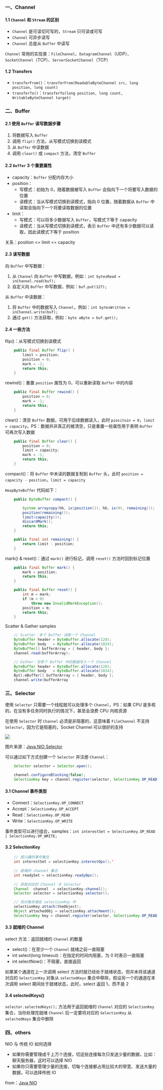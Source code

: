 ### 一、Channel

#### 1.1 `Channel` 和 `Stream` 的区别

 - `Channel` 是可读切可写的，`Stream` 只可读或可写
 - `Channel` 可异步读写
 - `Channel` 总是从 `Buffer` 中读写

`Channel` 常用的实现类：`FileChannel`、`DatagramChannel`（UDP）、`SocketChannel`（TCP）、`ServerSocketChannel`（TCP）

#### 1.2 Transfers

 - `transferFrom()`：`transferFrom(ReadableByteChannel src, long position, long count)`
 - `transferTo()`：`transferTo(long position, long count, WritableByteChannel target)`

### 二、Buffer

#### 2.1 使用 `Buffer` 读写数据步骤

 1. 将数据写入 `Buffer`
 2. 调用 `flip()` 方法，从写模式切换到读模式
 3. 从 `Buffer` 中读数据
 4. 调用 `clear()` 或 `compact` 方法，清空 `Buffer`

#### 2.2 `Buffer` 3 个重要属性

 - capacity：`Buffer` 分配内存大小
 - position：
    - 写模式：初始为 0，随着数据被写入 `Buffer` 会指向下一个将要写入数据的位置
    - 读模式：当从写模式切换到读模式，指向 0 位置，随着数据从 `Buffer` 中读取会指向下一个将要读取数据的位置
 - limit：
    - 写模式：可以将多少数据写入 `Buffer`，写模式下等于 capacity
    - 读模式：当从写模式切换到读模式，表示 `Buffer` 中还有多少数据可以读取，因此读模式下等于 position

关系：position <= limit <= capacity

#### 2.3 读写数据

向 `Buffer` 中写数据：

 1. 从 `Channel` 向 `Buffer` 中写数据，例如：`int bytesRead = inChannel.read(buf);`
 2. 自定义向 `Buffer` 中写数据，例如：`buf.put(127);`
 
从 `Buffer` 中读数据：
 1. 将 `Buffer` 中的数据写入 `Channel`，例如：`int bytesWritten = inChannel.write(buf);`
 2. 通过 `get()` 方法获取，例如：`byte aByte = buf.get(); `
 
#### 2.4 一些方法

flip()：从写模式切换到读模式

``` java
    public final Buffer flip() {
        limit = position;
        position = 0;
        mark = -1;
        return this;
    }
```

rewind()：重置 `position` 属性为 0，可以重新读取 `Buffer` 中的内容
 
``` java
    public final Buffer rewind() {
        position = 0;
        mark = -1;
        return this;
    }
```

clear()：清空 `Buffer` 数据，可用于后续数据读入，此时 `piositoin = 0`，`limit = capacity`，PS：数据并非真正的被清空，只是重置一些属性用于表明 `Buffer` 可再次写入数据

``` java
    public final Buffer clear() {
        position = 0;
        limit = capacity;
        mark = -1;
        return this;
    }
```

compact()：将 `Buffer` 中未读的数据复制到 `Buffer` 头，此时 `position = capacity - position`，`limit = capacity`

`HeapByteBuffer` 代码如下：

``` java
    public ByteBuffer compact() {

        System.arraycopy(hb, ix(position()), hb, ix(0), remaining());
        position(remaining());
        limit(capacity());
        discardMark();
        return this;
    }

    public final int remaining() {
        return limit - position;
    }
```

mark() & reset()：通过 `mark()` 进行标记，调用 `reset()` 方法时回到标记位置

``` java
    public final Buffer mark() {
        mark = position;
        return this;
    }

    public final Buffer reset() {
        int m = mark;
        if (m < 0)
            throw new InvalidMarkException();
        position = m;
        return this;
    }
```

Scatter & Gather samples

``` java
    // Scatter：多个 Buffer 读取一个 Channel
    ByteBuffer header = ByteBuffer.allocate(128);
    ByteBuffer body   = ByteBuffer.allocate(1024);
    ByteBuffer[] bufferArray = { header, body };
    channel.read(bufferArray);

    // Gather：将多个 Buffer 中的数据写入一个 Channel
    ByteBuffer header = ByteBuffer.allocate(128);
    ByteBuffer body   = ByteBuffer.allocate(1024);
    Byt);eBuffer[] bufferArray = { header, body };
    channel.write(bufferArray
```

### 三、Selector

使用 `Selector` 只需要一个线程就可以处理多个 `Channel`，PS：如果 CPU 是多核的，在没有多任务同时执行的情况下，甚至会浪费 CPU 内核资源

在使用 `Selector` 时 `Channel` 必须是非阻塞的，这意味着 `FileChannel` 不支持 `Selector`，因为它是阻塞的，Socket Channel 可以很好的支持

![](http://tutorials.jenkov.com/images/java-nio/overview-selectors.png) 

图片来源：[Java NIO Selector](http://tutorials.jenkov.com/java-nio/selectors.html)

可以通过如下方式创建一个 `Selector` 并注册 `Channel`：

``` java
    Selector selector = Selector.open();

    channel.configureBlocking(false);
    SelectionKey key = channel.register(selector, SelectionKey.OP_READ);
```

#### 3.1 Channel 事件类型
 
 - Connect：`SelectionKey.OP_CONNECT`
 - Accept：`SelectionKey.OP_ACCEPT`
 - Read：`SelectionKey.OP_READ`
 - Write：`SelectionKey.OP_WRITE`
 
事件类型可以进行组合，samples：`int interestSet = SelectionKey.OP_READ | SelectionKey.OP_WRITE;`

#### 3.2 SelectionKey

``` java
    // 感兴趣的事件集合
    int interestSet = selectionKey.interestOps();'
    
    // 就绪的 channel 集合
    int readySet = selectionKey.readyOps();
    
    // 获取对应的 Channel 与 Selector
    Channel  channel  = selectionKey.channel();
    Selector selector = selectionKey.selector();

    // 将对象存储在 selectionKey 中
    selectionKey.attach(theObject);
    Object attachedObj = selectionKey.attachment();
    SelectionKey key = channel.register(selector, SelectionKey.OP_READ, theObject);
```

#### 3.3 就绪的 Channel

select 方法：返回就绪的 `Channel` 的数量

 - select()：在至少一个 `Channel` 就绪之前一直阻塞
 - int select(long timeout)：在指定的时间内阻塞，为 0 时表示一直阻塞
 - int selectNow()：不阻塞，直接返回
 
如果某个通道在上一次调用 select 方法时就已经处于就绪状态，但并未将该通道对应的 `SelectionKey` 对象从 `selectedKeys` 集合中移除，假设另一个的通道在本次调用 select 期间处于就绪状态，此时，select 返回 1，而不是 2

#### 3.4 selectedKeys()

`selector.selectedKeys();` 方法用于返回就绪的 `Channel` 对应的 `SelectionKey` 集合，当你处理完就绪 `Channel` 后一定要将对应的 `SelectionKey` 从 `selectedKeys` 集合中删除

### 四、others

NIO 与 传统 IO 如何选择

 - 如果你需要管理成千上万个连接，切这些连接每次只发送少量的数据，比如：聊天服务器，这时可以选择 NIO
 - 如果你只需要管理少量的连接，切每个连接都占用比较大的带宽、发送大量的数据，可以选择传统 IO

from：[Java NIO](http://tutorials.jenkov.com/java-nio/buffers.html) <br>
 
 